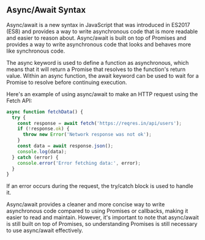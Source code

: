 
## Async/Await Syntax

Async/await is a new syntax in JavaScript that was introduced in ES2017 (ES8) and provides a way to write asynchronous code that is more readable and easier to reason about. Async/await is built on top of Promises and provides a way to write asynchronous code that looks and behaves more like synchronous code.

The async keyword is used to define a function as asynchronous, which means that it will return a Promise that resolves to the function's return value. Within an async function, the await keyword can be used to wait for a Promise to resolve before continuing execution.

Here's an example of using async/await to make an HTTP request using the Fetch API:

```js
async function fetchData() {
  try {
    const response = await fetch('https://reqres.in/api/users');
    if (!response.ok) {
      throw new Error('Network response was not ok');
    }
    const data = await response.json();
    console.log(data);
  } catch (error) {
    console.error('Error fetching data:', error);
  }
}


```

If an error occurs during the request, the try/catch block is used to handle it.

Async/await provides a cleaner and more concise way to write asynchronous code compared to using Promises or callbacks, making it easier to read and maintain. However, it's important to note that async/await is still built on top of Promises, so understanding Promises is still necessary to use async/await effectively.